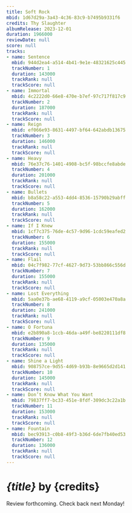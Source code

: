 ```yaml
---
title: Soft Rock
mbid: 1d67d29a-3a43-4c36-83c9-b7495b9331f6
credits: Thy Slaughter
albumRelease: 2023-12-01
duration: 1966000
reviewDate: null
score: null
tracks:
- name: Sentence
  mbid: 944d2ea4-a514-4b41-9e1e-48321625c445
  trackNumber: 1
  duration: 143000
  trackRank: null
  trackScore: null
- name: Immortal
  mbid: 4c2222d0-66e8-470e-b7ef-97c717f817c9
  trackNumber: 2
  duration: 187000
  trackRank: null
  trackScore: null
- name: Reign
  mbid: ef066e93-8631-4497-bf64-642abdb13675
  trackNumber: 3
  duration: 146000
  trackRank: null
  trackScore: null
- name: Heavy
  mbid: 76e37c76-1401-4908-bc5f-98bccfe8abde
  trackNumber: 4
  duration: 201000
  trackRank: null
  trackScore: null
- name: Bullets
  mbid: b8a58c22-a553-4dd4-8536-15790b29abff
  trackNumber: 5
  duration: 162000
  trackRank: null
  trackScore: null
- name: If I Knew
  mbid: 1cf7c375-76de-4c57-9d96-1cdc59eafed2
  trackNumber: 6
  duration: 155000
  trackRank: null
  trackScore: null
- name: Flail
  mbid: 04c7f982-77cf-4627-9d73-53bb866c556d
  trackNumber: 7
  duration: 155000
  trackRank: null
  trackScore: null
- name: Lost Everything
  mbid: 5aa0e37b-ae68-4119-a9cf-05003e470a8a
  trackNumber: 8
  duration: 241000
  trackRank: null
  trackScore: null
- name: O Fortuna
  mbid: e2b890a8-1ccb-46da-a49f-be8220111df8
  trackNumber: 9
  duration: 135000
  trackRank: null
  trackScore: null
- name: Shine a Light
  mbid: 908757ce-9d55-4d69-b93b-8e9665d2d141
  trackNumber: 10
  duration: 145000
  trackRank: null
  trackScore: null
- name: Don’t Know What You Want
  mbid: 79837ff7-bc33-451e-8fdf-309dc3c22a1b
  trackNumber: 11
  duration: 153000
  trackRank: null
  trackScore: null
- name: Fountain
  mbid: bec93913-c0b8-49f3-b36d-6de7fb40ed53
  trackNumber: 12
  duration: 136000
  trackRank: null
  trackScore: null
---
```

# *{title}* by {credits}

Review forthcoming. Check back next Monday!
